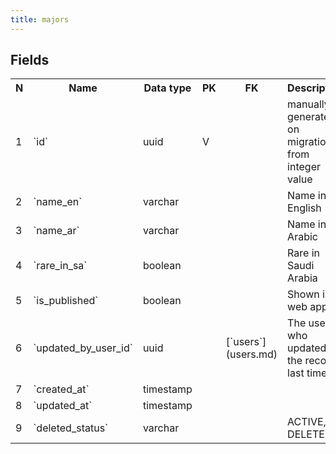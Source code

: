 ```yaml
---
title: majors 
---
```


## Fields

<table style="width: 100%">
    <colgroup>
       <col span="1" style="width: 3%;"/>
       <col span="1" style="width: 12%;"/>
       <col span="1" style="width: 10%;"/>
       <col span="1" style="width: 3%;"/>
       <col span="1" style="width: 12%;"/>
       <col span="1" style="width: 60%;"/>
    </colgroup>
  <tr>
    <th>N</th>
    <th>Name</th>
    <th>Data type</th>
    <th>PK</th>
    <th>FK</th>
    <th>Description</th>
  </tr>
<tr><td>1</td><td>`id`</td><td>uuid</td><td>V</td><td></td><td>manually generated on migration from integer value</td></tr>
<tr><td>2</td><td>`name_en`</td><td>varchar</td><td></td><td></td><td>Name in English</td></tr>
<tr><td>3</td><td>`name_ar`</td><td>varchar</td><td></td><td></td><td>Name in Arabic</td></tr>
<tr><td>4</td><td>`rare_in_sa`</td><td>boolean</td><td></td><td></td><td>Rare in Saudi Arabia</td></tr>
<tr><td>5</td><td>`is_published`</td><td>boolean</td><td></td><td></td><td>Shown is web app</td></tr>
<tr><td>6</td><td>`updated_by_user_id`</td><td>uuid</td><td></td><td>[`users`](users.md)</td><td>The user who updated the record last time</td></tr>
<tr><td>7</td><td>`created_at`</td><td>timestamp</td><td></td><td></td><td></td></tr>
<tr><td>8</td><td>`updated_at`</td><td>timestamp</td><td></td><td></td><td></td></tr>
<tr><td>9</td><td>`deleted_status`</td><td>varchar</td><td></td><td></td><td>ACTIVE, DELETED</td></tr>

</table>